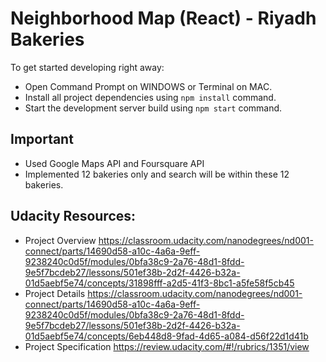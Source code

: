 # Neighborhood Map (React) - Riyadh Bakeries
To get started developing right away:
* Open Command Prompt on WINDOWS or Terminal on MAC.
* Install all project dependencies using `npm install` command.
* Start the development server build using `npm start` command.

## Important
* Used Google Maps API and Foursquare API
* Implemented 12 bakeries only and search will be within these 12 bakeries.

## Udacity Resources:
* Project Overview 
<https://classroom.udacity.com/nanodegrees/nd001-connect/parts/14690d58-a10c-4a6a-9eff-9238240c0d5f/modules/0bfa38c9-2a76-48d1-8fdd-9e5f7bcdeb27/lessons/501ef38b-2d2f-4426-b32a-01d5aebf5e74/concepts/31898fff-a2d5-41f3-8bc1-a5fe58f5cb45>
* Project Details
<https://classroom.udacity.com/nanodegrees/nd001-connect/parts/14690d58-a10c-4a6a-9eff-9238240c0d5f/modules/0bfa38c9-2a76-48d1-8fdd-9e5f7bcdeb27/lessons/501ef38b-2d2f-4426-b32a-01d5aebf5e74/concepts/6eb448d8-9fad-4d65-a084-d56f22d1d41b>
* Project Specification
<https://review.udacity.com/#!/rubrics/1351/view>